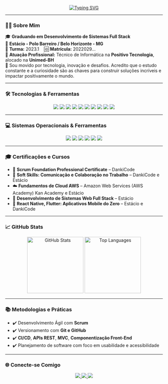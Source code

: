 <!-- Banner com Animação -->
<p align="center">
  <a href="https://git.io/typing-svg">
    <img src="https://readme-typing-svg.demolab.com?font=Fira+Code&weight=900&size=24&duration=1000&pause=7000&color=008B8B&center=true&vCenter=true&random=true&width=435&lines=%F0%9F%92%9CHello!%F0%9F%92%9C" alt="Typing SVG" />
  </a>
</p>

---

### 👨‍💻 Sobre Mim

🎓 **Graduando em Desenvolvimento de Sistemas Full Stack**  
🏫 **Estácio - Polo Barreiro / Belo Horizonte - MG**  
📘 **Turma:** 2023.1 &nbsp;&nbsp;&nbsp;🆔 **Matrícula:** 2022029...  
💼 **Atuação Profissional:** Técnico de Informática na **Positivo Tecnologia**, alocado na **Unimed-BH**  
🚀 Sou movido por tecnologia, inovação e desafios. Acredito que o estudo constante e a curiosidade são as chaves para construir soluções incríveis e impactar positivamente o mundo.

---

### 🛠️ Tecnologias & Ferramentas

<div align="center">
  <img src="https://img.shields.io/badge/JavaScript-F7DF1E?style=for-the-badge&logo=javascript&logoColor=black" />
  <img src="https://img.shields.io/badge/Vue.js-4FC08D?style=for-the-badge&logo=vue.js&logoColor=white" />
  <img src="https://img.shields.io/badge/React-20232A?style=for-the-badge&logo=react&logoColor=61DAFB" />
  <img src="https://img.shields.io/badge/Next.js-000000?style=for-the-badge&logo=next.js&logoColor=white" />
  <img src="https://img.shields.io/badge/Express.js-000000?style=for-the-badge&logo=express&logoColor=white" />
  <img src="https://img.shields.io/badge/Python-3776AB?style=for-the-badge&logo=python&logoColor=white" />
  <img src="https://img.shields.io/badge/MongoDB-4EA94B?style=for-the-badge&logo=mongodb&logoColor=white" />
  <img src="https://img.shields.io/badge/SQLite-003B57?style=for-the-badge&logo=sqlite&logoColor=white" />
  <img src="https://img.shields.io/badge/HTML5-E34F26?style=for-the-badge&logo=html5&logoColor=white" />
  <img src="https://img.shields.io/badge/CSS3-1572B6?style=for-the-badge&logo=css3&logoColor=white" />
</div>

---

### 💻 Sistemas Operacionais & Ferramentas

<div align="center">
  <img src="https://img.shields.io/badge/Windows-0078D6?style=for-the-badge&logo=windows&logoColor=white" />
  <img src="https://img.shields.io/badge/Linux-FCC624?style=for-the-badge&logo=linux&logoColor=black" />
  <img src="https://img.shields.io/badge/VSCode-007ACC?style=for-the-badge&logo=visual-studio-code&logoColor=white" />
  <img src="https://img.shields.io/badge/Postman-FF6C37?style=for-the-badge&logo=postman&logoColor=white" />
  <img src="https://img.shields.io/badge/Figma-F24E1E?style=for-the-badge&logo=figma&logoColor=white" />
  <img src="https://img.shields.io/badge/Git-F05032?style=for-the-badge&logo=git&logoColor=white" />
</div>

---

### 🎓 Certificações e Cursos

- 📜 **Scrum Foundation Professional Certificate** – DankiCode  
- 🧠 **Soft Skills: Comunicação e Colaboração no Trabalho** – DankiCode e Estácio  
- ☁️ **Fundamentos de Cloud AWS** – Amazon Web Services (AWS Academy) Kan Academy e Estácio 
- 🧩 **Desenvolvimento de Sistemas Web Full Stack** – Estácio  
- 📲 **React Native, Flutter: Aplicativos Mobile do Zero** – Estácio e DankiCode  

---

### 📈 GitHub Stats

<div align="center">
  <img height="180em" src="https://github-readme-stats.vercel.app/api?username=rianjsp&show_icons=true&theme=dark&include_all_commits=true&hide_border=false" alt="GitHub Stats" />
  <img height="180em" src="https://github-readme-stats.vercel.app/api/top-langs/?username=rianjsp&layout=compact&langs_count=8&theme=dark&hide_border=false" alt="Top Languages" />
</div>

---

### 📚 Metodologias e Práticas

- ✔️ Desenvolvimento Ágil com **Scrum**  
- ✔️ Versionamento com **Git e GitHub**  
- ✔️ **CI/CD**, **APIs REST**, **MVC**, **Componentização Front-End**  
- ✔️ Planejamento de software com foco em usabilidade e acessibilidade  

---

### 🌐 Conecte-se Comigo

<p align="center">
  <a href="https://www.linkedin.com/in/rian-joseph/" target="_blank">
    <img src="https://img.shields.io/badge/-LinkedIn-0A66C2?style=for-the-badge&logo=linkedin&logoColor=white" />
  </a>
  <a href="https://github.com/rianjsp" target="_blank">
    <img src="https://img.shields.io/badge/-GitHub-181717?style=for-the-badge&logo=github&logoColor=white" />
  </a>
  <img src="https://img.shields.io/github/followers/rianjsp?label=Seguidores&style=social" />
</p>
